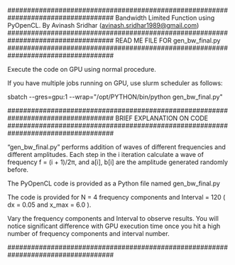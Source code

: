 ###################################################################################
Bandwidth Limited Function using PyOpenCL.
By Avinash Sridhar (avinash.sridhar1989@gmail.com)
###################################################################################
READ ME FILE FOR gen_bw_final.py
###################################################################################

Execute the code on GPU using normal procedure.

If you have multiple jobs running on GPU, use slurm scheduler as follows:

sbatch --gres=gpu:1 --wrap="/opt/PYTHON/bin/python gen_bw_final.py"

###################################################################################
BRIEF EXPLANATION ON CODE
###################################################################################

“gen_bw_final.py” performs addition of waves of different frequencies and different amplitudes. Each step in the i iteration calculate a wave of frequency f = (i + 1)/2π, and a[i], b[i] are the amplitude generated randomly before.

The PyOpenCL code is provided as a Python file named gen_bw_final.py

The code is provided for N = 4 frequency components and Interval = 120 ( dx = 0.05 and x_max = 6.0 ).

Vary the frequency components and Interval to observe results. You will notice significant difference with GPU execution time
once you hit a high number of frequency components and interval number.

###################################################################################
